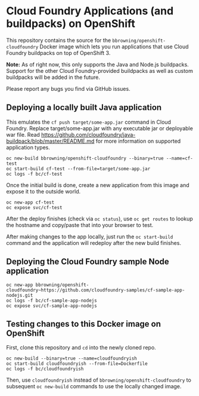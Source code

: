 # Cloud Foundry Applications (and buildpacks) on OpenShift

This repository contains the source for the
`bbrowning/openshift-cloudfoundry` Docker image which lets you run
applications that use Cloud Foundry buildpacks on top of OpenShift 3.

**Note:** As of right now, this only supports the Java and Node.js
buildpacks. Support for the other Cloud Foundry-provided buildpacks as
well as custom buildpacks will be added in the future.

Please report any bugs you find via GitHub issues.

## Deploying a locally built Java application

This emulates the `cf push target/some-app.jar` command in
Cloud Foundry. Replace target/some-app.jar with any executable jar or
deployable war file. Read
https://github.com/cloudfoundry/java-buildpack/blob/master/README.md
for more information on supported application types.

    oc new-build bbrowning/openshift-cloudfoundry --binary=true --name=cf-test
    oc start-build cf-test --from-file=target/some-app.jar
    oc logs -f bc/cf-test

Once the initial build is done, create a new application from this
image and expose it to the outside world.

    oc new-app cf-test
    oc expose svc/cf-test

After the deploy finishes (check via `oc status`), use `oc get routes`
to lookup the hostname and copy/paste that into your browser to test.

After making changes to the app locally, just run the `oc start-build`
command and the application will redeploy after the new build
finishes.


## Deploying the Cloud Foundry sample Node application

    oc new-app bbrowning/openshift-cloudfoundry~https://github.com/cloudfoundry-samples/cf-sample-app-nodejs.git
    oc logs -f bc/cf-sample-app-nodejs
    oc expose svc/cf-sample-app-nodejs


## Testing changes to this Docker image on OpenShift

First, clone this repository and `cd` into the newly cloned repo.

    oc new-build --binary=true --name=cloudfoundryish
    oc start-build cloudfoundryish --from-file=Dockerfile
    oc logs -f bc/cloudfoundryish

Then, use `cloudfoundryish` instead of
`bbrowning/openshift-cloudfoundry` to subsequent `oc new-build`
commands to use the locally changed image.
